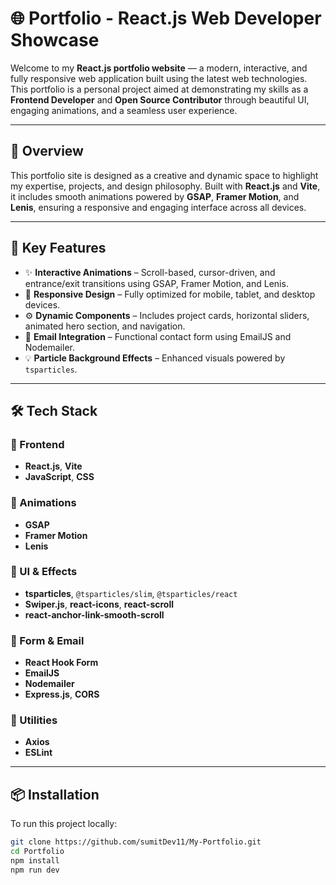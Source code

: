 # 🌐 Portfolio - React.js Web Developer Showcase

Welcome to my **React.js portfolio website** — a modern, interactive, and fully responsive web application built using the latest web technologies. This portfolio is a personal project aimed at demonstrating my skills as a **Frontend Developer** and **Open Source Contributor** through beautiful UI, engaging animations, and a seamless user experience.

---

## 🚀 Overview

This portfolio site is designed as a creative and dynamic space to highlight my expertise, projects, and design philosophy. Built with **React.js** and **Vite**, it includes smooth animations powered by **GSAP**, **Framer Motion**, and **Lenis**, ensuring a responsive and engaging interface across all devices.

---

## 🎯 Key Features

- ✨ **Interactive Animations** – Scroll-based, cursor-driven, and entrance/exit transitions using GSAP, Framer Motion, and Lenis.
- 📱 **Responsive Design** – Fully optimized for mobile, tablet, and desktop devices.
- ⚙️ **Dynamic Components** – Includes project cards, horizontal sliders, animated hero section, and navigation.
- 💌 **Email Integration** – Functional contact form using EmailJS and Nodemailer.
- 💡 **Particle Background Effects** – Enhanced visuals powered by `tsparticles`.

---

## 🛠️ Tech Stack

### 🔹 Frontend
- **React.js**, **Vite**
- **JavaScript**, **CSS**

### 🔹 Animations
- **GSAP**
- **Framer Motion**
- **Lenis**

### 🔹 UI & Effects
- **tsparticles**, `@tsparticles/slim`, `@tsparticles/react`
- **Swiper.js**, **react-icons**, **react-scroll**
- **react-anchor-link-smooth-scroll**

### 🔹 Form & Email
- **React Hook Form**
- **EmailJS**
- **Nodemailer**
- **Express.js**, **CORS**

### 🔹 Utilities
- **Axios**
- **ESLint**

---

## 📦 Installation

To run this project locally:

```bash
git clone https://github.com/sumitDev11/My-Portfolio.git
cd Portfolio
npm install
npm run dev
